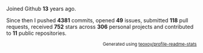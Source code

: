 Joined Github **13** years ago.

Since then I pushed **4381** commits, opened **49** issues, submitted **118** pull requests, received **752** stars across **306** personal projects and contributed to **11** public repositories.

<p align="right"><sub>Generated using <a href="https://github.com/marketplace/actions/profile-readme-stats">teoxoy/profile-readme-stats</a></sub></p>
